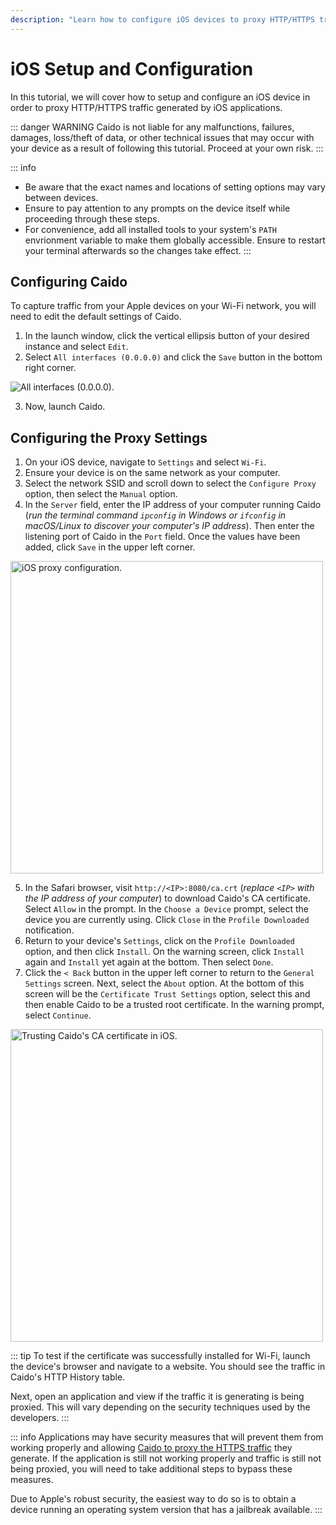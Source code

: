 ```yaml
---
description: "Learn how to configure iOS devices to proxy HTTP/HTTPS traffic through Caido including proxy settings and certificate installation."
---
```


# iOS Setup and Configuration

In this tutorial, we will cover how to setup and configure an iOS device in order to proxy HTTP/HTTPS traffic generated by iOS applications.

::: danger WARNING
Caido is not liable for any malfunctions, failures, damages, loss/theft of data, or other technical issues that may occur with your device as a result of following this tutorial. Proceed at your own risk.
:::

::: info

- Be aware that the exact names and locations of setting options may vary between devices.
- Ensure to pay attention to any prompts on the device itself while proceeding through these steps.
- For convenience, add all installed tools to your system's `PATH` envrionment variable to make them globally accessible. Ensure to restart your terminal afterwards so the changes take effect.
:::

## Configuring Caido

To capture traffic from your Apple devices on your Wi-Fi network, you will need to edit the default settings of Caido.

1. In the launch window, click the vertical ellipsis button of your desired instance and select `Edit`.
2. Select `All interfaces (0.0.0.0)` and click the `Save` button in the bottom right corner.

<img alt="All interfaces (0.0.0.0)." src="/_images/launcher_all_interfaces.png" center no-shadow/>

3. Now, launch Caido.

## Configuring the Proxy Settings

1. On your iOS device, navigate to `Settings` and select `Wi-Fi`.
2. Ensure your device is on the same network as your computer.
3. Select the network SSID and scroll down to select the `Configure Proxy` option, then select the `Manual` option.
4. In the `Server` field, enter the IP address of your computer running Caido (_run the terminal command `ipconfig` in Windows or `ifconfig` in macOS/Linux to discover your computer's IP address_). Then enter the listening port of Caido in the `Port` field. Once the values have been added, click `Save` in the upper left corner.

<img alt="iOS proxy configuration." src="/_images/ios_configure_proxy.png" center no-shadow width="500"/>

5. In the Safari browser, visit `http://<IP>:8080/ca.crt` (_replace `<IP>` with the IP address of your computer_) to download Caido's CA certificate. Select `Allow` in the prompt. In the `Choose a Device` prompt, select the device you are currently using. Click `Close` in the `Profile Downloaded` notification.
6. Return to your device's `Settings`, click on the `Profile Downloaded` option, and then click `Install`. On the warning screen, click `Install` again and `Install` yet again at the bottom. Then select `Done`.
7. Click the `< Back` button in the upper left corner to return to the `General Settings` screen. Next, select the `About` option. At the bottom of this screen will be the `Certificate Trust Settings` option, select this and then enable Caido to be a trusted root certificate. In the warning prompt, select `Continue`.

<img alt="Trusting Caido's CA certificate in iOS." src="/_images/ios_certificate_trust_settings.png" center no-shadow width="500"/>

::: tip
To test if the certificate was successfully installed for Wi-Fi, launch the device's browser and navigate to a website. You should see the traffic in Caido's HTTP History table.

Next, open an application and view if the traffic it is generating is being proxied. This will vary depending on the security techniques used by the developers.
:::

::: info
Applications may have security measures that will prevent them from working properly and allowing [Caido to proxy the HTTPS traffic](/concepts/essentials/https_traffic.md) they generate. If the application is still not working properly and traffic is still not being proxied, you will need to take additional steps to bypass these measures.

Due to Apple's robust security, the easiest way to do so is to obtain a device running an operating system version that has a jailbreak available.
:::
